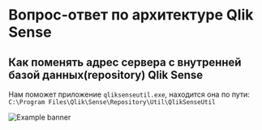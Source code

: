 # Вопрос-ответ по архитектуре Qlik Sense

## Как поменять адрес сервера с внутренней базой данных(repository) Qlik Sense

Нам поможет приложение `qliksenseutil.exe`, находится она по пути: `C:\Program Files\Qlik\Sense\Repository\Util\QlikSenseUtil`

![Example banner](/img/arch/photo_2024-05-21_13-02-16.jpg)

